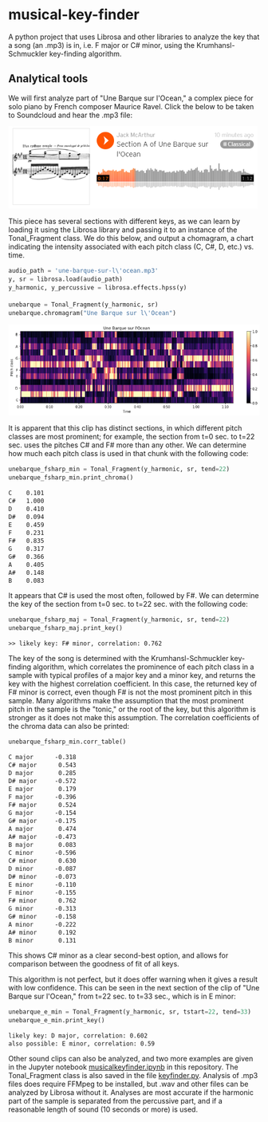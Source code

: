 # musical-key-finder
A python project that uses Librosa and other libraries to analyze the key that a song (an .mp3) is in, i.e. F major or C# minor, using the Krumhansl-Schmuckler key-finding algorithm.

## Analytical tools
We will first analyze part of "Une Barque sur l'Ocean," a complex piece for solo piano by French composer Maurice Ravel. Click the below to be taken to Soundcloud and hear the .mp3 file:

[<img src="unebarquesoundcloud.PNG" width="500">](https://soundcloud.com/jack-mcarthur-6407193/f-minor-segment-of-une-barque-sur-locean)

This piece has several sections with different keys, as we can learn by loading it using the Librosa library and passing it to an instance of the Tonal_Fragment class. We do this below, and output a chomagram, a chart indicating the intensity associated with each pitch class (C, C#, D, etc.) vs. time.
```python
audio_path = 'une-barque-sur-l\'ocean.mp3'
y, sr = librosa.load(audio_path)
y_harmonic, y_percussive = librosa.effects.hpss(y)

unebarque = Tonal_Fragment(y_harmonic, sr)
unebarque.chromagram("Une Barque sur l\'Ocean")
```
<img src="unebarquechromagram.png" width="600">

It is apparent that this clip has distinct sections, in which different pitch classes are most prominent; for example, the section from t=0 sec. to t=22 sec. uses the pitches C# and F# more than any other. We can determine how much each pitch class is used in that chunk with the following code:
```python
unebarque_fsharp_min = Tonal_Fragment(y_harmonic, sr, tend=22)
unebarque_fsharp_min.print_chroma()
```
```
C 	 0.101
C# 	 1.000
D 	 0.410
D# 	 0.094
E 	 0.459
F 	 0.231
F# 	 0.835
G 	 0.317
G# 	 0.366
A 	 0.405
A# 	 0.148
B 	 0.083
```
It appears that C# is used the most often, followed by F#. We can determine the key of the section from t=0 sec. to t=22 sec. with the following code:
```python
unebarque_fsharp_maj = Tonal_Fragment(y_harmonic, sr, tend=22)
unebarque_fsharp_maj.print_key()
```
```
>> likely key: F# minor, correlation: 0.762
```
The key of the song is determined with the Krumhansl-Schmuckler key-finding algorithm, which  correlates the prominence of each pitch class in a sample with typical profiles of a major key and a minor key, and returns the key with the highest correlation coefficient. In this case, the returned key of F# minor is correct, even though F# is not the most prominent pitch in this sample. Many algorithms make the assumption that the most prominent pitch in the sample is the "tonic," or the root of the key, but this algorithm is stronger as it does not make this assumption.
The correlation coefficients of the chroma data can also be printed:
```python
unebarque_fsharp_min.corr_table()
```
```
C major 	 -0.318
C# major 	  0.543
D major 	  0.285
D# major 	 -0.572
E major 	  0.179
F major 	 -0.396
F# major 	  0.524
G major 	 -0.154
G# major 	 -0.175
A major 	  0.474
A# major 	 -0.473
B major 	  0.083
C minor 	 -0.596
C# minor 	  0.630
D minor 	 -0.087
D# minor 	 -0.073
E minor 	 -0.110
F minor 	 -0.155
F# minor 	  0.762
G minor 	 -0.313
G# minor 	 -0.158
A minor 	 -0.222
A# minor 	  0.192
B minor 	  0.131
```
This shows C# minor as a clear second-best option, and allows for comparison between the goodness of fit of all keys.

This algorithm is not perfect, but it does offer warning when it gives a result with low confidence. This can be seen in the next section of the clip of "Une Barque sur l'Ocean," from t=22 sec. to t=33 sec., which is in E minor:
```python
unebarque_e_min = Tonal_Fragment(y_harmonic, sr, tstart=22, tend=33)
unebarque_e_min.print_key()
```
```
likely key: D major, correlation: 0.602
also possible: E minor, correlation: 0.59
```
Other sound clips can also be analyzed, and two more examples are given in the Jupyter notebook [musicalkeyfinder.ipynb](musicalkeyfinder.ipynb) in this repository. The Tonal_Fragment class is also saved in the file [keyfinder.py](keyfinder.py). Analysis of .mp3 files does require FFMpeg to be installed, but .wav and other files can be analyzed by Librosa without it. Analyses are most accurate if the harmonic part of the sample is separated from the percussive part, and if a reasonable length of sound (10 seconds or more) is used.
